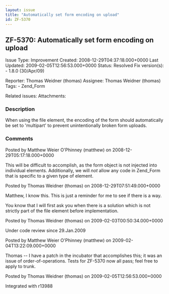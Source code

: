 ```yaml
---
layout: issue
title: "Automatically set form encoding on upload"
id: ZF-5370
---
```


ZF-5370: Automatically set form encoding on upload
--------------------------------------------------

 Issue Type: Improvement Created: 2008-12-29T04:37:18.000+0000 Last Updated: 2009-02-05T12:56:53.000+0000 Status: Resolved Fix version(s): - 1.8.0 (30/Apr/09)
 
 Reporter:  Thomas Weidner (thomas)  Assignee:  Thomas Weidner (thomas)  Tags: - Zend\_Form
 
 Related issues: 
 Attachments: 
### Description

When using the file element, the encoding of the form should automatically be set to 'multipart' to prevent unintentionally broken form uploads.

 

 

### Comments

Posted by Matthew Weier O'Phinney (matthew) on 2008-12-29T05:17:18.000+0000

This will be difficult to accomplish, as the form object is not injected into individual elements. Additionally, we will _not_ allow any code in Zend\_Form that is specific to a given type of element.

 

 

Posted by Thomas Weidner (thomas) on 2008-12-29T07:51:49.000+0000

Matthew, I know this. This is just a reminder for me to see if there is a way.

You know that I will first ask you when there is a solution which is not strictly part of the file element before implementation.

 

 

Posted by Thomas Weidner (thomas) on 2009-02-03T00:50:34.000+0000

Under code review since 29.Jan.2009

 

 

Posted by Matthew Weier O'Phinney (matthew) on 2009-02-04T13:22:09.000+0000

Thomas -- I have a patch in the incubator that accomplishes this; it was an issue of order-of-operations. Tests for ZF-5370 now all pass; feel free to apply to trunk.

 

 

Posted by Thomas Weidner (thomas) on 2009-02-05T12:56:53.000+0000

Integrated with r13988

 

 